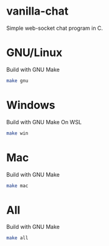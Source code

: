 # vanilla-chat
Simple web-socket chat program in C.

# GNU/Linux
Build with GNU Make
```bash
make gnu
```

# Windows
Build with GNU Make On WSL
```bash
make win
```

# Mac
Build with GNU Make
```bash
make mac
```
# All
Build with GNU Make
```bash
make all
```